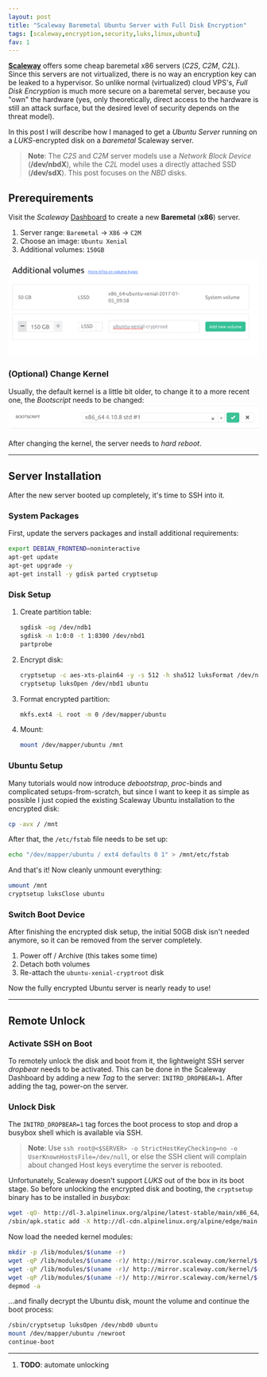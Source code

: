 ```yaml
---
layout: post
title: "Scaleway Baremetal Ubuntu Server with Full Disk Encryption"
tags: [scaleway,encryption,security,luks,linux,ubuntu]
fav: 1
---
```


[**Scaleway**](https://www.scaleway.com/) offers some cheap baremetal x86 servers (*C2S*, *C2M*, *C2L*). Since this servers are not virtualized, there is no way an encryption key can be leaked to a hypervisor. So unlike normal (virtualized) cloud VPS's, *Full Disk Encryption* is much more secure on a baremetal server, because you "own" the hardware (yes, only theoretically, direct access to the hardware is still an attack surface, but the desired level of security depends on the threat model).

In this post I will describe how I managed to get a *Ubuntu Server* running on a *LUKS*-encrypted disk on a *baremetal* Scaleway server.

> **Note**: The *C2S* and *C2M* server models use a *Network Block Device* (**/dev/nbdX**), while the *C2L* model uses a directly attached SSD (**/dev/sdX**). This post focuses on the *NBD* disks.

## Prerequirements
Visit the *Scaleway* [Dashboard](https://cloud.scaleway.com) to create a new **Baremetal** (**x86**) server.

1. Server range: `Baremetal` -> `X86` -> `C2M`
2. Choose an image: `Ubuntu Xenial`
3. Additional volumes: `150GB`

![scaleway-01.png](/files/scaleway-baremetal-ubuntu-server-full-disk-encryption/scaleway-01.png)

### (Optional) Change Kernel
Usually, the default kernel is a little bit older, to change it to a more recent one, the *Bootscript* needs to be changed:
![scaleway-02.png](/files/scaleway-baremetal-ubuntu-server-full-disk-encryption/scaleway-02.png)

After changing the kernel, the server needs to *hard reboot*.

---

## Server Installation
After the new server booted up completely, it's time to SSH into it.

### System Packages
First, update the servers packages and install additional requirements:
```bash
export DEBIAN_FRONTEND=noninteractive 
apt-get update 
apt-get upgrade -y
apt-get install -y gdisk parted cryptsetup
```

### Disk Setup
1. Create partition table:
   ```bash
   sgdisk -og /dev/ndb1 
   sgdisk -n 1:0:0 -t 1:8300 /dev/nbd1
   partprobe
   ```
2. Encrypt disk:
   ```bash
   cryptsetup -c aes-xts-plain64 -y -s 512 -h sha512 luksFormat /dev/nbd1 
   cryptsetup luksOpen /dev/nbd1 ubuntu
   ```
3. Format encrypted partition:
   ```bash
   mkfs.ext4 -L root -m 0 /dev/mapper/ubuntu
   ```
4. Mount:
   ```bash
   mount /dev/mapper/ubuntu /mnt 
   ```

### Ubuntu Setup
Many tutorials would now introduce *debootstrap*, *proc*-binds and complicated setups-from-scratch, but since I want to keep it as simple as possible I just copied the existing Scaleway Ubuntu installation to the encrypted disk:
```bash
cp -avx / /mnt
```

After that, the `/etc/fstab` file needs to be set up:
```bash
echo "/dev/mapper/ubuntu / ext4 defaults 0 1" > /mnt/etc/fstab
```

And that's it!
Now cleanly unmount everything:
```bash
umount /mnt
cryptsetup luksClose ubuntu
```

### Switch Boot Device
After finishing the encrypted disk setup, the initial 50GB disk isn't needed anymore, so it can be removed from the server completely.

1. Power off / Archive (this takes some time)
2. Detach both volumes
3. Re-attach the `ubuntu-xenial-cryptroot` disk

Now the fully encrypted Ubuntu server is nearly ready to use!

---

## Remote Unlock

### Activate SSH on Boot
To remotely unlock the disk and boot from it, the lightweight SSH server *dropbear* needs to be activated. This can be done in the Scaleway Dashboard by adding a new *Tag* to the server: `INITRD_DROPBEAR=1`.
After adding the tag, power-on the server.

### Unlock Disk
The `INITRD_DROPBEAR=1` tag forces the boot process to stop and drop a busybox shell which is available via SSH.

> **Note**: Use `ssh root@<$SERVER> -o StrictHostKeyChecking=no -o UserKnownHostsFile=/dev/null`, or else the SSH client will complain about changed Host keys everytime the server is rebooted.

Unfortunately, Scaleway doesn't support *LUKS* out of the box in its boot stage. So before unlocking the encrypted disk and booting, the `cryptsetup` binary has to be installed in *busybox*:
```bash
wget -qO- http://dl-3.alpinelinux.org/alpine/latest-stable/main/x86_64/apk-tools-static-2.9.1-r2.apk | tar zxvf - -C /
/sbin/apk.static add -X http://dl-cdn.alpinelinux.org/alpine/edge/main --update --initdb --allow-untrusted cryptsetup
```

Now load the needed kernel modules:
```bash
mkdir -p /lib/modules/$(uname -r)
wget -qP /lib/modules/$(uname -r)/ http://mirror.scaleway.com/kernel/$(uname -m)/$(uname -r)/modules/$(uname -r)/kernel/drivers/md/dm-mod.ko
wget -qP /lib/modules/$(uname -r)/ http://mirror.scaleway.com/kernel/$(uname -m)/$(uname -r)/modules/$(uname -r)/kernel/drivers/md/dm-crypt.ko
wget -qP /lib/modules/$(uname -r)/ http://mirror.scaleway.com/kernel/$(uname -m)/$(uname -r)/modules/$(uname -r)/kernel/crypto/xts.ko # Thanks for the update @Alex / 2018-08-21
depmod -a
```

...and finally decrypt the Ubuntu disk, mount the volume and continue the boot process:
```bash
/sbin/cryptsetup luksOpen /dev/nbd0 ubuntu
mount /dev/mapper/ubuntu /newroot
continue-boot
```

---
1. **TODO**: automate unlocking

